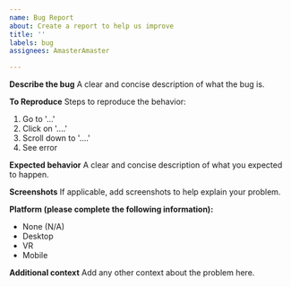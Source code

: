 ```yaml
---
name: Bug Report
about: Create a report to help us improve
title: ''
labels: bug
assignees: AmasterAmaster

---
```


**Describe the bug**
A clear and concise description of what the bug is.

**To Reproduce**
Steps to reproduce the behavior:
1. Go to '...'
2. Click on '....'
3. Scroll down to '....'
4. See error

**Expected behavior**
A clear and concise description of what you expected to happen.

**Screenshots**
If applicable, add screenshots to help explain your problem.

**Platform (please complete the following information):**
 - None (N/A)
 - Desktop
 - VR
 - Mobile

**Additional context**
Add any other context about the problem here.
